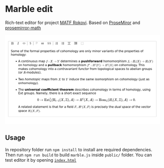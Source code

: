 # Marble edit

Rich-text editor for project [MATF Rokovi](https://rokovi.ubavic.rs). Based on [ProseMiror](https://prosemirror.net/) and [prosemirror-math](prosemirror-math)

![Screenshot](./screenshot.png)

## Usage

In repository folder run `npm install` to install are required dependencies. Then run `npm run build` to build `marble.js` inside `public/` folder. You can test editor it by opening [`index.html`](./public/index.html)
